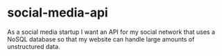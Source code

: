 # social-media-api
As a social media startup I want an API for my social network that uses a NoSQL database so that my website can handle large amounts of unstructured data.
